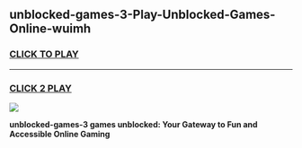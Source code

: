 
## unblocked-games-3-Play-Unblocked-Games-Online-wuimh
<h3>
<a href="https://premium76.site?title=unblocked-games-3&ref=24A">CLICK TO PLAY</a></h3>
<hr>

<h3>
<a href="https://premium76.site?title=unblocked-games-3&ref=24A">CLICK 2 PLAY</a>
  
</h3>

<a href="https://premium76.site?title=unblocked-games-3&ref=24A"><img src="https://clearcache.store/games.png"></a>


**unblocked-games-3 games unblocked: Your Gateway to Fun and Accessible Online Gaming**
